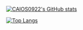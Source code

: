 [![CAIOS0922's GitHub stats](https://github-readme-stats.vercel.app/api?username=CAIOS0922&theme=vue-dark&show_icons=true&count_private=true)](https://github.com/CAIOS0922/github-readme-stats)

[![Top Langs](https://github-readme-stats.vercel.app/api/top-langs/?username=CAIOS0922&theme=vue-dark&show_icons=true&count_private=true)](https://github.com/lemolatoon/github-readme-stats)
